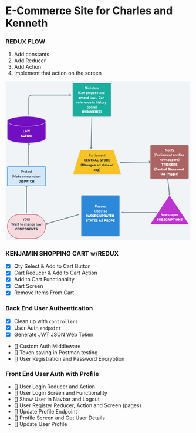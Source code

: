 # E-Commerce Site for Charles and Kenneth

### REDUX FLOW

1. Add constants
2. Add Reducer
3. Add Action
4. Implement that action on the screen

![REDUX FLOW](./REDUX.png)

### KENJAMIN SHOPPING CART w/REDUX

- [x] Qty Select & Add to Cart Button
- [x] Cart Reducer & Add to Cart Action
- [x] Add to Cart Functionality
- [x] Cart Screen
- [x] Remove Items From Cart

### Back End User Authentication

- [x] Clean up with `controllers`
- [x] User Auth `endpoint`
- [x] Generate JWT JSON Web Token
- [] Custom Auth Middleware
- [] Token saving in Postman testing
- [] User Registration and Password Encryption

### Front End User Auth with Profile

- [] User Login Reducer and Action
- [] User Login Screen and Functionality
- [] Show User in Navbar and Logout
- [] User Register Reducer, Action and Screen (pages)
- [] Update Profile Endpoint
- [] Profile Screen and Get User Details
- [] Update User Profile
